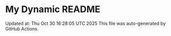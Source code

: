 # My Dynamic README
Updated at: Thu Oct 30 16:28:05 UTC 2025
This file was auto-generated by GitHub Actions.
